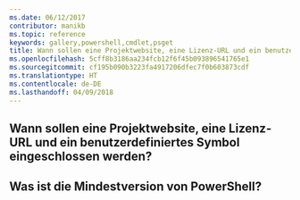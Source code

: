 ```yaml
---
ms.date: 06/12/2017
contributor: manikb
ms.topic: reference
keywords: gallery,powershell,cmdlet,psget
title: Wann sollen eine Projektwebsite, eine Lizenz-URL und ein benutzerdefiniertes Symbol eingeschlossen werden? | MSDN
ms.openlocfilehash: 5cff8b3186aa234fcb12f6f45b093896541765e1
ms.sourcegitcommit: cf195b090b3223fa4917206dfec7f0b603873cdf
ms.translationtype: HT
ms.contentlocale: de-DE
ms.lasthandoff: 04/09/2018
---
```

## <a name="when-to-include-a-project-site-license-url-custom-icon"></a>Wann sollen eine Projektwebsite, eine Lizenz-URL und ein benutzerdefiniertes Symbol eingeschlossen werden?


## <a name="what-is-minimum-powershell-version"></a>Was ist die Mindestversion von PowerShell?
